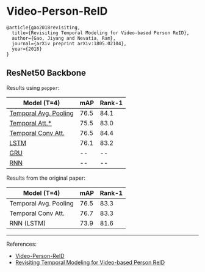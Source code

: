 # Video-Person-ReID

```
@article{gao2018revisiting,
  title={Revisiting Temporal Modeling for Video-based Person ReID},
  author={Gao, Jiyang and Nevatia, Ram},
  journal={arXiv preprint arXiv:1805.02104},
  year={2018}
}
```

## ResNet50 Backbone

Results using `pepper`:

| Model (T=4)                                         | mAP  | Rank-1 |
|-----------------------------------------------------|------|--------|
| [Temporal Avg. Pooling](tp_resnet50_b32_t4_mars.py) | 76.5 | 84.1   |
| [Temporal Att.*](ta_resnet50_b32_t4_mars.py)        | 75.5 | 83.0   |
| [Temporal Conv Att.](tca_resnet50_b32_t4_mars.py)   | 76.5 | 84.4   |
| [LSTM](lstm_resnet50_b32_t4_mars.py)                | 76.1 | 83.2   |
| [GRU](gru_resnet50_b32_t4_mars.py)                  | --   | --     |
| [RNN](rnn_resnet50_b32_t4_mars.py)                  | --   | --     |


Results from the original paper:

| Model (T=4)           | mAP  | Rank-1 |
|-----------------------|------|--------|
| Temporal Avg. Pooling | 76.5 | 83.3   |
| Temporal Conv Att.    | 76.7 | 83.3   |
| RNN (LSTM)            | 73.9 | 81.6   |

---

References:
- [Video-Person-ReID](https://github.com/jiyanggao/Video-Person-ReID)
- [Revisiting Temporal Modeling for Video-based Person ReID](https://arxiv.org/pdf/1805.02104.pdf)
